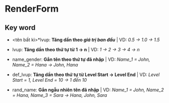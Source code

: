 # RenderForm
## Key word
- <tên bất kì>*lvup: **Tăng dần theo _giá trị ban đầu_**
| VD: *0.5 -> 1.0 -> 1.5*

- lvup: **Tăng dần theo thứ tự từ 1 -> n**
| VD: *1 -> 2 -> 3 -> 4 -> n*

- name_gender: **Gắn tên theo thứ tự đã nhập**
| VD: *Name_1 = John, Name_2 = Hana -> John, Hana*

- def_lvup: **Tăng dần theo thứ tự từ Level Start -> Level End**
| VD: *Level Start = 1, Level End = 10 -> 1 đến 10*

- rand_name: **Gắn ngẫu nhiên tên đã nhập**
| VD: *Name_1 = John, Name_2 = Hana, Name_3 = Sara -> Hana, John, Sara*
